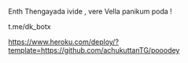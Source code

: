 Enth Thengayada ivide , vere Vella panikum poda ! 

t.me/dk_botx

https://www.heroku.com/deploy/?template=https://github.com/achukuttanTG/pooodey
